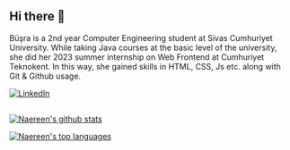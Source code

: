 ## Hi there 👋
Büşra is a 2nd year Computer Engineering student at Sivas Cumhuriyet University. While taking Java courses at the basic level of the university, she did her 2023 summer internship on Web Frontend at Cumhuriyet Teknokent. In this way, she gained skills in HTML, CSS, Js etc. along with Git & Github usage. 

[![LinkedIn](https://img.shields.io/badge/LinkedIn-%230077B5.svg?logo=linkedin&logoColor=white)](https://www.linkedin.com/in/b%C3%BC%C5%9Fra-g%C3%B6kta%C5%9F-c%C3%BC/)

##

[![Naereen's github stats](https://github-readme-stats.vercel.app/api?username=busrasgkts15&theme=blue-green)](https://github.com/anuraghazra/github-readme-stats)


[![Naereen's top languages](https://github-readme-stats.vercel.app/api/top-langs/?username=busrasgkts15&theme=blue-green)](https://github.com/anuraghazra/github-readme-stats)
